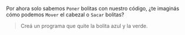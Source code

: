 Por ahora solo sabemos `Poner` bolitas con nuestro código, ¿te imaginás cómo podemos `Mover` el cabezal o `Sacar` bolitas?

> Creá un programa que quite la bolita azul y la verde.
